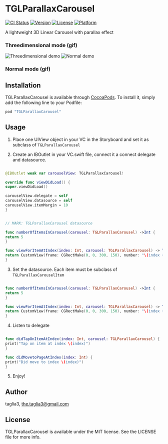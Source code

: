 # TGLParallaxCarousel

[![CI Status](http://img.shields.io/travis/taglia3/TGLParallaxCarousel.svg?style=flat)](https://travis-ci.org/taglia3/TGLParallaxCarousel)
[![Version](https://img.shields.io/cocoapods/v/TGLParallaxCarousel.svg?style=flat)](http://cocoapods.org/pods/TGLParallaxCarousel)
[![License](https://img.shields.io/cocoapods/l/TGLParallaxCarousel.svg?style=flat)](http://cocoapods.org/pods/TGLParallaxCarousel)
[![Platform](https://img.shields.io/cocoapods/p/TGLParallaxCarousel.svg?style=flat)](http://cocoapods.org/pods/TGLParallaxCarousel)

A lightweight 3D Linear Carousel with parallax effect

### Threedimensional mode (gif)

![Threedimensional demo](https://raw.githubusercontent.com/taglia3/ParallaxCarousel/master/gif/Threedimensional.gif)    ![Normal demo](https://raw.githubusercontent.com/taglia3/ParallaxCarousel/master/gif/Normal.gif)

### Normal mode (gif)



## Installation

TGLParallaxCarousel is available through [CocoaPods](http://cocoapods.org). To install
it, simply add the following line to your Podfile:

```ruby
pod "TGLParallaxCarousel"
```


## Usage

1) Place one UIView object in your VC in the Storyboard and set it as subclass of `TGLParallaxCarousel`

2) Create an IBOutlet in your VC.swift file, connect it a connect delegate and datasource. 

```swift

@IBOutlet weak var carouselView: TGLParallaxCarousel!

override func viewDidLoad() {
super.viewDidLoad()

carouselView.delegate = self
carouselView.datasource = self
carouselView.itemMargin = 10
}


// MARK: TGLParallaxCarousel datasource

func numberOfItemsInCarousel(carousel: TGLParallaxCarousel) ->Int {
return 5
}

func viewForItemAtIndex(index: Int, carousel: TGLParallaxCarousel) -> TGLParallaxCarouselItem {
return CustomView(frame: CGRectMake(0, 0, 300, 150), number: "\(index + 1)")
}
```

3) Set the datasource. Each item must be subclass of `TGLParallaxCarouselItem`

```swift

func numberOfItemsInCarousel(carousel: TGLParallaxCarousel) ->Int {
return 5
}

func viewForItemAtIndex(index: Int, carousel: TGLParallaxCarousel) -> TGLParallaxCarouselItem {
return CustomView(frame: CGRectMake(0, 0, 300, 150), number: "\(index + 1)")
}

```

4) Listen to delegate

```swift

func didTapOnItemAtIndex(index: Int, carousel: TGLParallaxCarousel) {
print("Tap on item at index \(index)")
}

func didMovetoPageAtIndex(index: Int) {
print("Did move to index \(index)")
}

```

5) Enjoy!


## Author

taglia3, the.taglia3@gmail.com

## License

TGLParallaxCarousel is available under the MIT license. See the LICENSE file for more info.

